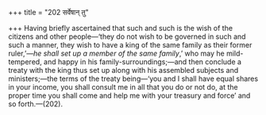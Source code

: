 +++
title = "202 सर्वेषान् तु"

+++
Having briefly ascertained that such and such is the wish of the
citizens and other people—‘they do not wish to be governed in such and
such a manner, they wish to have a king of the same family as their
former ruler,’—*he shall set up a member of the same family*,’ who may
he mild-tempered, and happy in his family-surroundings;—and then
conclude a treaty with the king thus set up along with his assembled
subjects and ministers;—the terms of the treaty being—‘you and I shall
have equal shares in your income, you shall consult me in all that you
do or not do, at the proper time you shall come and help me with your
treasury and force’ and so forth.—(202).


